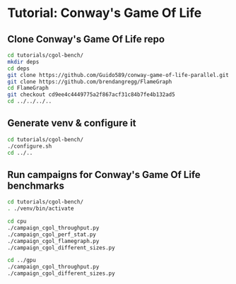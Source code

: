 # Tutorial: Conway's Game Of Life

## Clone Conway's Game Of Life repo

```bash
cd tutorials/cgol-bench/
mkdir deps
cd deps
git clone https://github.com/Guido589/conway-game-of-life-parallel.git
git clone https://github.com/brendangregg/FlameGraph
cd FlameGraph
git checkout cd9ee4c4449775a2f867acf31c84b7fe4b132ad5
cd ../../../..
```

## Generate venv & configure it

```bash
cd tutorials/cgol-bench/
./configure.sh
cd ../..
```

## Run campaigns for Conway's Game Of Life benchmarks

```bash
cd tutorials/cgol-bench/
. ./venv/bin/activate

cd cpu
./campaign_cgol_throughput.py
./campaign_cgol_perf_stat.py
./campaign_cgol_flamegraph.py
./campaign_cgol_different_sizes.py

cd ../gpu
./campaign_cgol_throughput.py
./campaign_cgol_different_sizes.py
```

